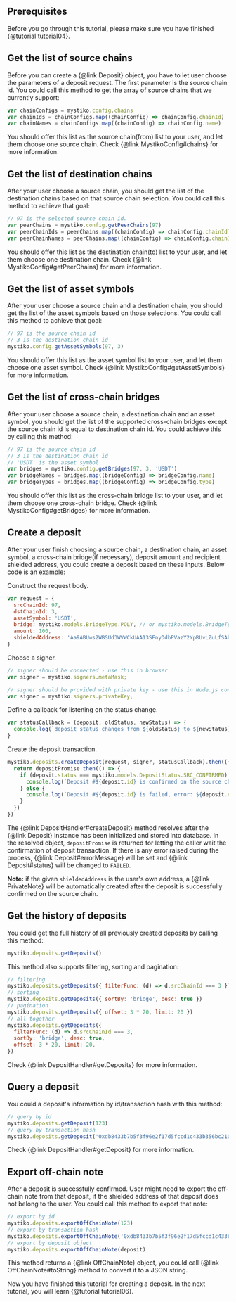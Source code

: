 ## Prerequisites
Before you go through this tutorial, please make sure you have finished {@tutorial tutorial04}.

## Get the list of source chains
Before you can create a {@link Deposit} object, you have to let user choose the parameters of a deposit request.
The first parameter is the source chain id. You could call this method to get the array of source chains that we
currently support:

```javascript
var chainConfigs = mystiko.config.chains
var chainIds = chainConfigs.map((chainConfig) => chainConfig.chainId)
var chainNames = chainConfigs.map((chainConfig) => chainConfig.name)
```

You should offer this list as the source chain(from) list to your user, and let them choose one source chain.
Check {@link MystikoConfig#chains} for more information.

## Get the list of destination chains
After your user choose a source chain, you should get the list of the destination chains based on that source chain
selection. You could call this method to achieve that goal:

```javascript
// 97 is the selected source chain id.
var peerChains = mystiko.config.getPeerChains(97)
var peerChainIds = peerChains.map((chainConfig) => chainConfig.chainId)
var peerChainNames = peerChains.map((chainConfig) => chainConfig.chainId)
```

You should offer this list as the destination chain(to) list to your user, and let them choose one destination chain.
Check {@link MystikoConfig#getPeerChains} for more information.

## Get the list of asset symbols
After your user choose a source chain and a destination chain, you should get the list of the asset symbols based
on those selections. You could call this method to achieve that goal:

```javascript
// 97 is the source chain id
// 3 is the destination chain id
mystiko.config.getAssetSymbols(97, 3)
```
You should offer this list as the asset symbol list to your user, and let them choose one asset symbol.
Check {@link MystikoConfig#getAssetSymbols} for more information.

## Get the list of cross-chain bridges
After your user choose a source chain, a destination chain and an asset symbol, you should get the list of the
supported cross-chain bridges except the source chain id is equal to destination chain id. You could achieve this
by calling this method:

```javascript
// 97 is the source chain id
// 3 is the destination chain id
// 'USDT' is the asset symbol
var bridges = mystiko.config.getBridges(97, 3, 'USDT')
var bridgeNames = bridges.map((bridgeConfig) => bridgeConfig.name)
var bridgeTypes = bridges.map((bridgeConfig) => bridgeConfig.type)
```

You should offer this list as the cross-chain bridge list to your user, and let them choose one cross-chain bridge.
Check {@link MystikoConfig#getBridges} for more information.

## Create a deposit
After your user finish choosing a source chain, a destination chain, an asset symbol,
a cross-chain bridge(if necessary), deposit amount and recipient shielded address, you could create a deposit
based on these inputs. Below code is an example:

Construct the request body.
```javascript
var request = {
  srcChainId: 97,
  dstChainId: 3,
  assetSymbol: 'USDT',
  bridge: mystiko.models.BridgeType.POLY, // or mystiko.models.BridgeType.LOOP if srcChainId === dstChainId
  amount: 100,
  shieldedAddress: 'Aa9ABUws2WBSUd3WVWCkUAA13SFnyDdbPVazY2YpRUvLZuLfSAh3rtDHqXVRxWPw8pRGsPc2sQuY31J66he6a3sao'
}
```
Choose a signer.
```javascript
// signer should be connected - use this in browser
var signer = mystiko.signers.metaMask;
```
```javascript
// signer should be provided with private key - use this in Node.js console
var signer = mystiko.signers.privateKey;
```

Define a callback for listening on the status change.
```javascript
var statusCallback = (deposit, oldStatus, newStatus) => {
  console.log(`deposit status changes from ${oldStatus} to ${newStatus}`)
}
```

Create the deposit transaction.
```javascript
mystiko.deposits.createDeposit(request, signer, statusCallback).then(({ deposit, depositPromise }) => {
  return depositPromise.then(() => {
    if (deposit.status === mystiko.models.DepositStatus.SRC_CONFIRMED) {
      console.log(`Deposit #${deposit.id} is confirmed on the source chain`)
    } else {
      console.log(`Deposit #${deposit.id} is failed, error: ${deposit.errorMessage}`)
    }
  })
})
```

The {@link DepositHandler#createDeposit} method resolves after the {@link Deposit} instance has been initialized
and stored into database. In the resolved object, `depositPromise` is returned for letting the caller wait
the confirmation of deposit transaction. If there is any error raised during the process,
{@link Deposit#errorMessage} will be set and {@link Deposit#status} will be changed to `FAILED`.

**Note:** if the given `shieldedAddress` is the user's own address, a {@link PrivateNote} will be automatically
created after the deposit is successfully confirmed on the source chain.

## Get the history of deposits
You could get the full history of all previously created deposits by calling this method:

```javascript
mystiko.deposits.getDeposits()
```

This method also supports filtering, sorting and pagination:

```javascript
// filtering
mystiko.deposits.getDeposits({ filterFunc: (d) => d.srcChainId === 3 })
// sorting
mystiko.deposits.getDeposits({ sortBy: 'bridge', desc: true })
// pagination
mystiko.deposits.getDeposits({ offset: 3 * 20, limit: 20 })
// all together
mystiko.deposits.getDeposits({
  filterFunc: (d) => d.srcChainId === 3,
  sortBy: 'bridge', desc: true,
  offset: 3 * 20, limit: 20,
})
```

Check {@link DepositHandler#getDeposits} for more information.

## Query a deposit
You could a deposit's information by id/transaction hash with this method:

```javascript
// query by id
mystiko.deposits.getDeposit(123)
// query by transaction hash
mystiko.deposits.getDeposit('0xdb8433b7b5f3f96e2f17d5fccd1c433b356bc210e3637447d5a284f5f06f6b3a')
```

Check {@link DepositHandler#getDeposit} for more information.

## Export off-chain note
After a deposit is successfully confirmed. User might need to export the off-chain note from that deposit, if
the shielded address of that deposit does not belong to the user. You could call this method to export that note:

```javascript
// export by id
mystiko.deposits.exportOffChainNote(123)
// export by transaction hash
mystiko.deposits.exportOffChainNote('0xdb8433b7b5f3f96e2f17d5fccd1c433b356bc210e3637447d5a284f5f06f6b3a')
// export by deposit object
mystiko.deposits.exportOffChainNote(deposit)
```

This method returns a {@link OffChainNote} object, you could call {@link OffChainNote#toString} method to convert
it to a JSON string.

Now you have finished this tutorial for creating a deposit. In the next tutorial,
you will learn {@tutorial tutorial06}.
